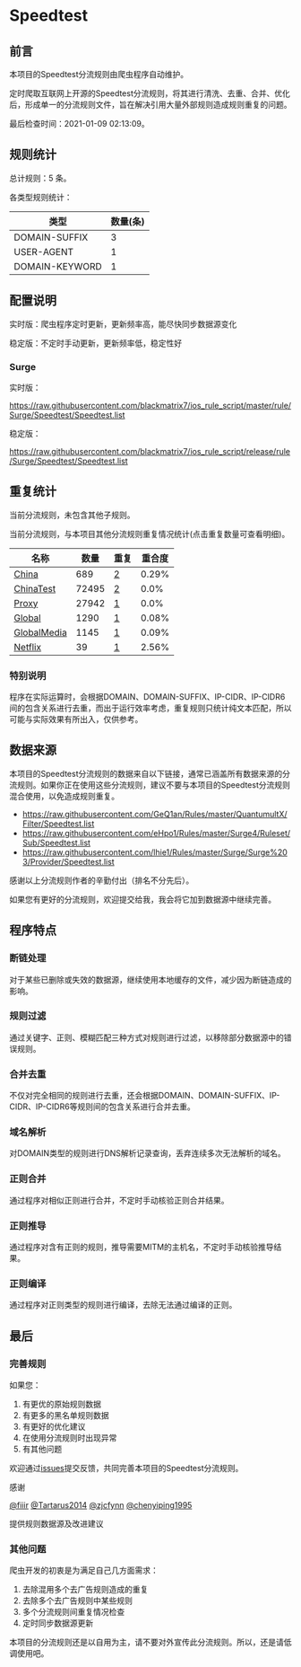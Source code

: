 # Speedtest

## 前言

本项目的Speedtest分流规则由爬虫程序自动维护。

定时爬取互联网上开源的Speedtest分流规则，将其进行清洗、去重、合并、优化后，形成单一的分流规则文件，旨在解决引用大量外部规则造成规则重复的问题。



最后检查时间：2021-01-09 02:13:09。

## 规则统计

总计规则：5 条。

各类型规则统计：

| 类型 | 数量(条) |
| ---- | ---- |
| DOMAIN-SUFFIX | 3 |
| USER-AGENT | 1 |
| DOMAIN-KEYWORD | 1 |
## 配置说明

实时版：爬虫程序定时更新，更新频率高，能尽快同步数据源变化

稳定版：不定时手动更新，更新频率低，稳定性好

### Surge 
实时版：

https://raw.githubusercontent.com/blackmatrix7/ios_rule_script/master/rule/Surge/Speedtest/Speedtest.list

稳定版：

https://raw.githubusercontent.com/blackmatrix7/ios_rule_script/release/rule/Surge/Speedtest/Speedtest.list

## 重复统计


当前分流规则，未包含其他子规则。


当前分流规则，与本项目其他分流规则重复情况统计(点击重复数量可查看明细)。



| 名称 | 数量 | 重复 | 重合度 |
| ---- | ---- | ---- | ------ |
|  [China](https://github.com/blackmatrix7/ios_rule_script/tree/master/rule/Surge/China)    | 689   | [2](https://raw.githubusercontent.com/blackmatrix7/ios_rule_script/master/rule/Surge/Speedtest/Speedtest_Repeat.list)   |   0.29% |
|  [ChinaTest](https://github.com/blackmatrix7/ios_rule_script/tree/master/rule/Surge/ChinaTest)    | 72495   | [2](https://raw.githubusercontent.com/blackmatrix7/ios_rule_script/master/rule/Surge/Speedtest/Speedtest_Repeat.list)   |   0.0% |
|  [Proxy](https://github.com/blackmatrix7/ios_rule_script/tree/master/rule/Surge/Proxy)    | 27942   | [1](https://raw.githubusercontent.com/blackmatrix7/ios_rule_script/master/rule/Surge/Speedtest/Speedtest_Repeat.list)   |   0.0% |
|  [Global](https://github.com/blackmatrix7/ios_rule_script/tree/master/rule/Surge/Global)    | 1290   | [1](https://raw.githubusercontent.com/blackmatrix7/ios_rule_script/master/rule/Surge/Speedtest/Speedtest_Repeat.list)   |   0.08% |
|  [GlobalMedia](https://github.com/blackmatrix7/ios_rule_script/tree/master/rule/Surge/GlobalMedia)    | 1145   | [1](https://raw.githubusercontent.com/blackmatrix7/ios_rule_script/master/rule/Surge/Speedtest/Speedtest_Repeat.list)   |   0.09% |
|  [Netflix](https://github.com/blackmatrix7/ios_rule_script/tree/master/rule/Surge/Netflix)    | 39   | [1](https://raw.githubusercontent.com/blackmatrix7/ios_rule_script/master/rule/Surge/Speedtest/Speedtest_Repeat.list)   |   2.56% |
### 特别说明
程序在实际运算时，会根据DOMAIN、DOMAIN-SUFFIX、IP-CIDR、IP-CIDR6间的包含关系进行去重，而出于运行效率考虑，重复规则只统计纯文本匹配，所以可能与实际效果有所出入，仅供参考。

## 数据来源

本项目的Speedtest分流规则的数据来自以下链接，通常已涵盖所有数据来源的分流规则。如果你正在使用这些分流规则，建议不要与本项目的Speedtest分流规则混合使用，以免造成规则重复。

- https://raw.githubusercontent.com/GeQ1an/Rules/master/QuantumultX/Filter/Speedtest.list
- https://raw.githubusercontent.com/eHpo1/Rules/master/Surge4/Ruleset/Sub/Speedtest.list
- https://raw.githubusercontent.com/lhie1/Rules/master/Surge/Surge%203/Provider/Speedtest.list


感谢以上分流规则作者的辛勤付出（排名不分先后）。

如果您有更好的分流规则，欢迎提交给我，我会将它加到数据源中继续完善。

## 程序特点

### 断链处理

对于某些已删除或失效的数据源，继续使用本地缓存的文件，减少因为断链造成的影响。

### 规则过滤

通过关键字、正则、模糊匹配三种方式对规则进行过滤，以移除部分数据源中的错误规则。

### 合并去重

不仅对完全相同的规则进行去重，还会根据DOMAIN、DOMAIN-SUFFIX、IP-CIDR、IP-CIDR6等规则间的包含关系进行合并去重。

### 域名解析

对DOMAIN类型的规则进行DNS解析记录查询，丢弃连续多次无法解析的域名。

### 正则合并

通过程序对相似正则进行合并，不定时手动核验正则合并结果。

### 正则推导

通过程序对含有正则的规则，推导需要MITM的主机名，不定时手动核验推导结果。

### 正则编译

通过程序对正则类型的规则进行编译，去除无法通过编译的正则。

## 最后

### 完善规则

如果您：

1. 有更优的原始规则数据
2. 有更多的黑名单规则数据
3. 有更好的优化建议
4. 在使用分流规则时出现异常
5. 有其他问题

欢迎通过[issues](https://github.com/blackmatrix7/ios_rule_script/issues/new)提交反馈，共同完善本项目的Speedtest分流规则。

感谢

[@fiiir](https://github.com/fiiir) [@Tartarus2014](https://github.com/Tartarus2014) [@zjcfynn](https://github.com/zjcfynn) [@chenyiping1995](https://github.com/chenyiping1995) 

提供规则数据源及改进建议

### 其他问题

爬虫开发的初衷是为满足自己几方面需求：

1. 去除混用多个去广告规则造成的重复
2. 去除多个去广告规则中某些规则
3. 多个分流规则间重复情况检查
4. 定时同步数据源更新

本项目的分流规则还是以自用为主，请不要对外宣传此分流规则。所以，还是请低调使用吧。